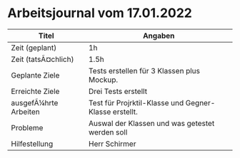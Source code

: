 # Arbeitsjournal vom 17.01.2022

|Titel |Angaben  |
| --- | --- |
|Zeit (geplant)|1h|
|Zeit (tatsÃ¤chlich)| 1.5h |
|Geplante Ziele| Tests erstellen für 3 Klassen plus Mockup. |
|Erreichte Ziele| Drei Tests erstellt |
|ausgefÃ¼hrte Arbeiten| Test für Projrktil-Klasse und Gegner-Klasse erstellt. |
|Probleme| Auswal der Klassen und was getestet werden soll |
|Hilfestellung| Herr Schirmer |
